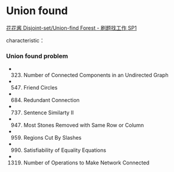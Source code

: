 
# Union found
[花花酱 Disjoint-set/Union-find Forest - 刷题找工作 SP1](https://www.youtube.com/watch?v=VJnUwsE4fWA)

characteristic：

### Union found problem
- 323. Number of Connected Components in an Undirected Graph
- 547. Friend Circles
-	684. Redundant Connection   
- 737. Sentence Similarty II
- 947. Most Stones Removed with Same Row or Column
- 959. Regions Cut By Slashes 
-	990. Satisfiability of Equality Equations 
- 1319. Number of Operations to Make Network Connected


